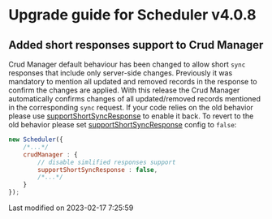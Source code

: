 # Upgrade guide for Scheduler v4.0.8

## Added short responses support to Crud Manager

Crud Manager default behaviour has been changed to allow short `sync` responses that include only server-side
changes.
Previously it was mandatory to mention all updated and removed records in the response to confirm the
changes are applied.
With this release the Crud Manager automatically confirms changes of all updated/removed records mentioned in
the corresponding `sync` request.
If your code relies on the old behavior please use [supportShortSyncResponse](#Scheduler/data/CrudManager#config-supportShortSyncResponse)
to enable it back.
To revert to the old behavior please set 
[supportShortSyncResponse](#Scheduler/data/CrudManager#config-supportShortSyncResponse) config to `false`:

```javascript
new Scheduler({
    /*...*/
    crudManager : {
        // disable simlified responses support
        supportShortSyncResponse : false,
        /*...*/
    }
});
```


<p class="last-modified">Last modified on 2023-02-17 7:25:59</p>